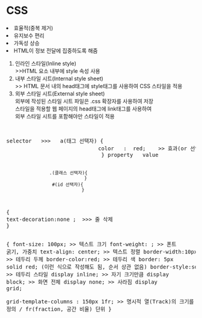 <h1>CSS</h1>
<li>효율적(중복 제거)</li>
<li>유지보수 편리</li>
<li>가독성 상승</li>
<li>HTML이 정보 전달에 집중하도록 해줌</li>
<ol>
  <li>인라인 스타일(Inline style)</li>
  <div>>>HTML 요소 내부에 style 속성 사용</div>
  <li>내부 스타일 시트(Internal style sheet)</li>
  <div>>> HTML 문서 내의 head태그에 style태그를 사용하여 CSS 스타일을 적용</div>
  <li>외부 스타일 시트(External style sheet)</li>
  <div>외부에 작성된 스타일 시트 파일은 .css 확장자를 사용하여 저장</div>
  <div>스타일을 적용할 웹 페이지의 head태그에 link태그를 사용하여</div>
  <div>외부 스타일 시트를 포함해야만 스타일이 적용</div>
</ol>
<br>
<pre>
selector   >>>   a(태그 선택자) {
                             color   :  red;    >> 효과(or 선언(declaration))
                              } property   value

                    .(클래스 선택자){
                                 }
                     #(id 선택자){
                                }
</pre>
<pre>
{
text-decoration:none ;  >>> 줄 삭제
}

{
font-size: 100px;   >> 텍스트 크기
font-weight: ;      >> 폰트 굵기, 가중치
text-align: center; >> 텍스트 정렬
border-width:10px;  >> 테두리 두께
border-color:red;   >> 테두리 색         border: 5px solid red; (이런 식으로 작성해도 됨, 순서 상관 없음)
border-style:solid; >> 테두리 스타일
display inline;     >> 자기 크기만큼
display block;      >> 화면 전체
display none;       >> 사라짐
display grid;     
grid-template-columns : 150px 1fr; >> 명시적 열(Track)의 크기를 정의 / fr(fraction, 공간 비율) 단위
}
</pre>
